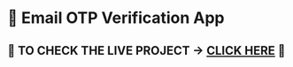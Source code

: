 # 🔐 Email OTP Verification App

## 🔗 **TO CHECK THE LIVE PROJECT → [CLICK HERE](https://email-otp-phi.vercel.app)** 🚀
